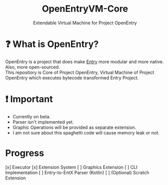 <h1 align="center">OpenEntryVM-Core</h1>
<p align="center">Extendable Virtual Machine for Project OpenEntry</p>

# ❓ What is OpenEntry?
OpenEntry is a project that does make [Entry](https://playentry.org/) more modular and more native. Also, more open-sourced.
<br>
This repository is Core of Project OpenEntry, Virtual Machine of Project OpenEntry which executes bytecode transformed Entry Project.

# ❗ Important
* Currently on beta.
* Parser isn't implemented yet.
* Graphic Operations will be provided as separate extension.
* I am not sure about this spaghetti code will cause memory leak or not.

# Progress
[x] Executor
[x] Extension System
[ ] Graphics Extension
[ ] CLI Implementation
[ ] Entry-to-EntX Parser (Kotlin)
[ ] (Optional) Scratch Extension
